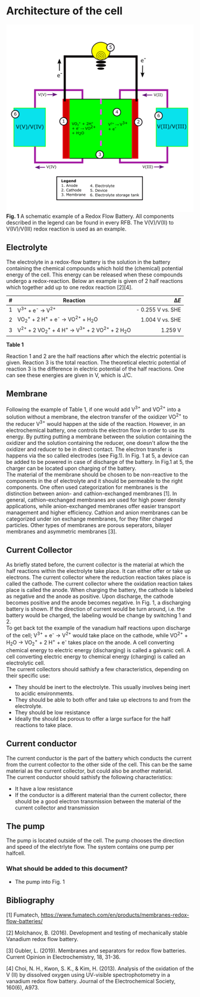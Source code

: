 # Architecture of the cell
![blieb](Images/FullBatteryBluePrint.png)
**Fig. 1** A schematic example of a Redox Flow Battery. All components described in the legend can be found in every RFB. The V(V)/V(II) to V(IV)/V(III) redox reaction is used as an example.

## Electrolyte
The electrolyte in a redox-flow battery is the solution in the battery containing the chemical compounds which hold the (chemical) potential energy of the cell. This energy can be released when these compounds undergo a redox-reaction. Below an example is given of 2 half reactions which together add up to one redox reaction [2][4].

|\#|Reaction | Δ*E* |
|-|--- | ---:|
|1| V<sup>3+</sup> +  e<sup>-</sup> &rarr; V<sup>2+</sup> | - 0.255 V vs. SHE|
|2| VO<sub>2</sub><sup>+</sup> +  2 H<sup>+</sup> + e<sup>-</sup> &rarr; VO<sup>2+</sup> + H<sub>2</sub>O |  1.004 V vs. SHE|
|3| V<sup>2+</sup> + 2 VO<sub>2</sub><sup>+</sup> +  4 H<sup>+</sup> &rarr; V<sup>3+</sup> + 2 VO<sup>2+</sup> + 2 H<sub>2</sub>O |  1.259 V|

**Table 1**

Reaction 1 and 2 are the half reactions after which the electric potential is given. Reaction 3 is the total reaction. The theoretical electric potential of reaction 3 is the difference in electric potential of the half reactions. One can see these energies are given in V, which is J/C.

## Membrane
Following the example of Table 1, if one would add V<sup>3+</sup> and VO<sup>2+</sup> into a solution  without a membrane, the electron transfer of the oxidizer VO<sup>2+</sup> to the reducer V<sup>3+</sup> would happen at the side of the reaction. However, in an electrochemical battery, one controls the electron flow in order to use its energy. By putting putting a membrane between the solution containing the oxidizer and the solution containing the reducer, one doesn't allow the the oxidizer and reducer to be in direct contact. The electron transfer is happens via the so called electrodes (see Fig.1). In Fig. 1 at 5, a device can be added to be powered in case of discharge of the battery. In Fig.1 at 5, the charger can be located upon charging of the battery. \
The material of the membrane should be chosen to be non-reactive to the components in the of electrolyte and it should be permeable to the right components.
One often used categorization for membranes is the distinction between anion- and cathion-exchanged membranes [1]. In general, cathion-exchanged membranes are used for high power density applications, while anion-exchanged membranes offer easier transport management and higher efficiency. Cathion and anion membranes can be categorized under ion exchange membranes, for they filter charged particles. Other types of membranes are porous seperators, bilayer membranes and asymmetric membranes [3].

## Current Collector
As briefly stated before, the current collector is the material at which the half reactions within the electrolyte take place. It can either offer or take up electrons. The current collector where the reduction reaction takes place is called the cathode. The current collector where the oxidation reaction takes place is called the anode. When charging the battery, the cathode is labeled as negative and the anode as positive. Upon discharge, the cathode becomes positive and the anode becomes negative. In Fig. 1, a discharging battery is shown. If the direction of current would be turn around, i.e. the battery would be charged, the labeling would be change by switching 1 and 2. \
To get back tot the example of the vanadium half reactions upon discharge of the cell; V<sup>3+</sup> +  e<sup>-</sup> &rarr; V<sup>2+</sup> would take place on the cathode, while   VO<sup>2+</sup> + H<sub>2</sub>O &rarr; VO<sub>2</sub><sup>+</sup> +  2 H<sup>+</sup> + e<sup>-</sup> takes place on the anode.
A cell converting chemical energy to electric energy (discharging) is called a galvanic cell. A cell converting electric energy to chemical energy (charging) is called an electrolytic cell.\
The current collectors should sathisfy a few characteristics, depending on their specific use:
- They should be inert to the electrolyte. This usually involves being inert to acidic environmemts.
- They should be able to both offer and take up electrons to and from the electrolyte.
- They should be low resistance
- Ideally the should be porous to offer a large surface for the half reactions to take place.

## Current conductor
The current conductor is the part of the battery which conducts the current from the current collector to the other side of the cell. This can be the same material as the current collector, but could also be another material.\
The current conductor should sathisfy the following characteristics:
- It have a low resistance
- If the conductor is a different material than the current collector, there should be a good electron transmission between the material of the current collector and transmission

## The pump
The pump is located outside of the cell. The pump chooses the direction and speed of the electrlyte flow. The system contains one pump per halfcell.

### What should be added to this document?
- The pump into Fig. 1


## Bibliography
[1] Fumatech, https://www.fumatech.com/en/products/membranes-redox-flow-batteries/

[2] Molchanov, B. (2016). Development and testing of mechanically stable Vanadium redox flow battery.

[3] Gubler, L. (2019). Membranes and separators for redox flow batteries. Current Opinion in Electrochemistry, 18, 31-36.

[4] Choi, N. H., Kwon, S. K., & Kim, H. (2013). Analysis of the oxidation of the V (II) by dissolved oxygen using UV-visible spectrophotometry in a vanadium redox flow battery. Journal of the Electrochemical Society, 160(6), A973.
